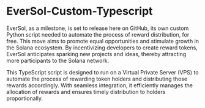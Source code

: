 # EverSol-Custom-Typescript

EverSol, as a milestone, is set to release here on GitHub, its own custom Python script needed to automate the process of reward distribution, for free. This move aims to promote equal opportunities and stimulate growth in the Solana ecosystem. By incentivizing developers to create reward tokens, EverSol anticipates sparking new projects and ideas, thereby attracting more participants to the Solana network.

This TypeScript script is designed to run on a Virtual Private Server (VPS) to automate the process of rewarding token holders and distributing those rewards accordingly. With seamless integration, it efficiently manages the allocation of rewards and ensures timely distribution to holders proportionally.
